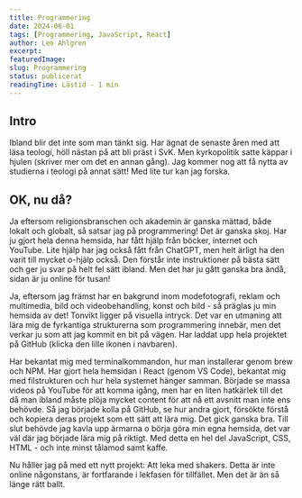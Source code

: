 ```yaml
---
title: Programmering
date: 2024-06-01
tags: [Programmering, JavaScript, React]
author: Leo Ahlgren
excerpt:
featuredImage:
slug: Programmering
status: publicerat
readingTime: Lästid - 1 min
---
```


## Intro
Ibland blir det inte som man tänkt sig. Har ägnat de senaste åren med att läsa teologi, höll nästan på att bli präst i SvK. Men kyrkopolitik satte käppar i hjulen (skriver mer om det en annan gång). Jag kommer nog att få nytta av studierna i teologi på annat sätt! Med lite tur kan jag forska. 

## OK, nu då? 
Ja eftersom religionsbranschen och akademin är ganska mättad, både lokalt och globalt, så satsar jag på programmering! Det är ganska skoj. Har ju gjort hela denna hemsida, har fått hjälp från böcker, internet och YouTube. Lite hjälp har jag också fått från ChatGPT, men helt ärligt ha den varit till mycket o-hjälp också. Den förstår inte instruktioner på bästa sätt och ger ju svar på helt fel sätt ibland. Men det har ju gått ganska bra ändå, sidan är ju online för tusan! 

Ja, eftersom jag främst har en bakgrund inom modefotografi, reklam och multimedia, bild och videobehandling, konst och bild - så präglas ju min hemsida av det! Tonvikt ligger på visuella intryck. Det var en utmaning att lära mig de fyrkantiga strukturerna som programmering innebär, men det verkar ju som att jag kommit en bit på vägen. Har laddat upp hela projektet på GitHub (klicka den lille ikonen i navbaren). 

Har bekantat mig med terminalkommandon, hur man installerar genom brew och NPM. Har gjort hela hemsidan i React (genom VS Code), bekantat mig med filstrukturen och hur hela systemet hänger samman. Började se massa videos på YouTube för att komma igång, men har en liten hatkärlek till det då man ibland måste plöja mycket content för att nå ett avsnitt man inte ens behövde. Så jag började kolla på GitHub, se hur andra gjort, försökte förstå och kopiera deras projekt som ett sätt att lära mig. Det gick ganska bra. Till slut behövde jag kavla upp ärmarna o börja göra min egna hemsida, det var väl där jag började lära mig på riktigt. Med detta en hel del JavaScript, CSS, HTML - och inte minst tålamod samt kaffe. 

Nu håller jag på med ett nytt projekt: Att leka med shakers. Detta är inte online någonstans, är fortfarande i lekfasen för tillfället. Men det är än så länge rätt ballt. 